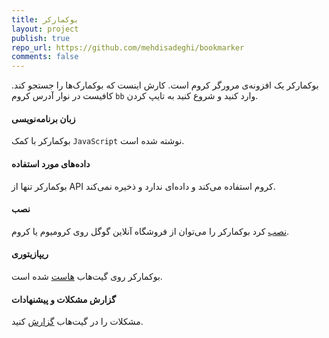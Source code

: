 ```yaml
---
title: بوکمارکر
layout: project
publish: true
repo_url: https://github.com/mehdisadeghi/bookmarker
comments: false
---
```


بوکمارکر یک افزونه‌ی مرورگر کروم است. کارش اینست که بوکمارک‌ها را جستجو کند. کافیست در نوار آدرس کروم `bb` وارد کنید و شروع کنید به تایپ کردن.

#### زبان برنامه‌نویسی
بوکمارکر با کمک `JavaScript` نوشته شده است.

#### داده‌های مورد استفاده
بوکمارکر تنها از API کروم استفاده می‌کند و داده‌ای ندارد و ذخیره نمی‌کند.

#### نصب
بوکمارکر را می‌توان از ‬فروشگاه آنلاین گوگل روی کرومیوم یا کروم ‎‬[نصب](https://chrome.google.com/webstore/detail/dogmmdcflcflabibfbecmfgaaobifimo) کرد.

#### ریپازیتوری
بوکمارکر روی گیت‌هاب [هاست](https://github.com/mehdisadeghi/bookmarker) شده است.

#### گزارش مشکلات و پیشنهادات
مشکلات را در گیت‌هاب [گزارش](https://github.com/mehdisadeghi/bookmarker/issues) کنید.

